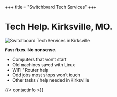 +++
title = "Switchboard Tech Services"
+++


# Tech Help. Kirksville, MO.  

![Switchboard Tech Services in Kirksville](/images/theswitchboard.jpg "Switchboard Tech Services, Kirksville")

**Fast fixes. No nonsense.**  

- Computers that won’t start  
- Old machines saved with Linux  
- WiFi / Router help  
- Odd jobs most shops won’t touch  
- Other tasks / help needed in Kirksville

{{< contactinfo >}}
